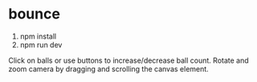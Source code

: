 # bounce
1. npm install
2. npm run dev

Click on balls or use buttons to increase/decrease ball count.
Rotate and zoom camera by dragging and scrolling the canvas element.